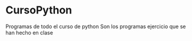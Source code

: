 # CursoPython
Programas de todo el curso de python
Son los programas ejercicio que se han hecho en clase
